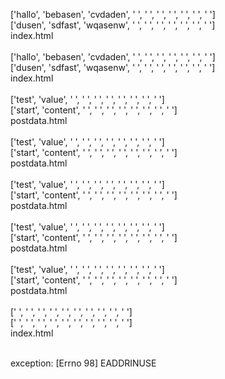 

['hallo', 'bebasen', 'cvdaden', ' ', ' ', ' ', ' ', ' ', ' ', ' '] <br>
['dusen', 'sdfast', 'wqasenw', ' ', ' ', ' ', ' ', ' ', ' ', ' '] <br>
index.html <br> <br>
['hallo', 'bebasen', 'cvdaden', ' ', ' ', ' ', ' ', ' ', ' ', ' '] <br>
['dusen', 'sdfast', 'wqasenw', ' ', ' ', ' ', ' ', ' ', ' ', ' '] <br>
index.html <br> <br>
['test', 'value', ' ', ' ', ' ', ' ', ' ', ' ', ' ', ' '] <br>
['start', 'content', ' ', ' ', ' ', ' ', ' ', ' ', ' ', ' '] <br>
postdata.html <br> <br>
['test', 'value', ' ', ' ', ' ', ' ', ' ', ' ', ' ', ' '] <br>
['start', 'content', ' ', ' ', ' ', ' ', ' ', ' ', ' ', ' '] <br>
postdata.html <br> <br>
['test', 'value', ' ', ' ', ' ', ' ', ' ', ' ', ' ', ' '] <br>
['start', 'content', ' ', ' ', ' ', ' ', ' ', ' ', ' ', ' '] <br>
postdata.html <br> <br>
['test', 'value', ' ', ' ', ' ', ' ', ' ', ' ', ' ', ' '] <br>
['start', 'content', ' ', ' ', ' ', ' ', ' ', ' ', ' ', ' '] <br>
postdata.html <br> <br>
['test', 'value', ' ', ' ', ' ', ' ', ' ', ' ', ' ', ' '] <br>
['start', 'content', ' ', ' ', ' ', ' ', ' ', ' ', ' ', ' '] <br>
postdata.html <br> <br>
[' ', ' ', ' ', ' ', ' ', ' ', ' ', ' ', ' ', ' '] <br>
[' ', ' ', ' ', ' ', ' ', ' ', ' ', ' ', ' ', ' '] <br>
index.html <br> <br>

exception:  [Errno 98] EADDRINUSE
